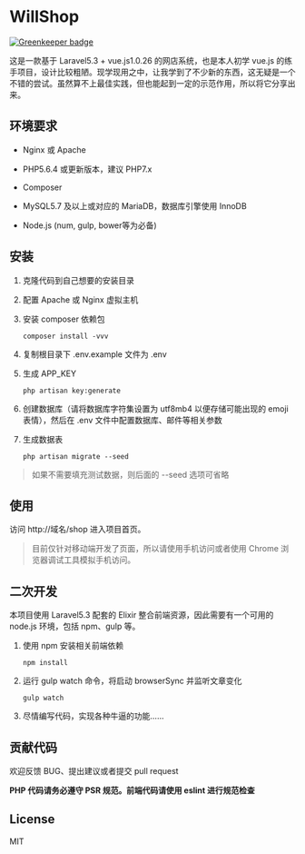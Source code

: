 # WillShop

[![Greenkeeper badge](https://badges.greenkeeper.io/tianyong90/willshop.svg)](https://greenkeeper.io/)

这是一款基于 Laravel5.3 + vue.js1.0.26 的网店系统，也是本人初学 vue.js 的练手项目，设计比较粗陋。现学现用之中，让我学到了不少新的东西，这无疑是一个不错的尝试。虽然算不上最佳实践，但也能起到一定的示范作用，所以将它分享出来。

## 环境要求

- Nginx 或 Apache

- PHP5.6.4 或更新版本，建议 PHP7.x

- Composer

- MySQL5.7 及以上或对应的 MariaDB，数据库引擎使用 InnoDB

- Node.js (num, gulp, bower等为必备)

## 安装

1. 克隆代码到自己想要的安装目录

2. 配置 Apache 或 Nginx 虚拟主机

3. 安装 composer 依赖包

    ```shell
    composer install -vvv
    ```

4. 复制根目录下 .env.example 文件为 .env

5. 生成 APP_KEY

    ```shell
    php artisan key:generate
    ```

6. 创建数据库（请将数据库字符集设置为 utf8mb4 以便存储可能出现的 emoji 表情），然后在 .env 文件中配置数据库、邮件等相关参数

7. 生成数据表

    ```shell
    php artisan migrate --seed
    ```
> 如果不需要填充测试数据，则后面的 --seed 选项可省略

## 使用

访问 http://域名/shop 进入项目首页。

> 目前仅针对移动端开发了页面，所以请使用手机访问或者使用 Chrome 浏览器调试工具模拟手机访问。

## 二次开发

本项目使用 Laravel5.3 配套的 Elixir 整合前端资源，因此需要有一个可用的 node.js 环境，包括 npm、gulp 等。

1. 使用 npm 安装相关前端依赖

    ```shell
    npm install
    ```

2. 运行 gulp watch 命令，将启动 browserSync 并监听文章变化

    ```shell
    gulp watch
    ```

3. 尽情编写代码，实现各种牛逼的功能……

## 贡献代码

欢迎反馈 BUG、提出建议或者提交 pull request

**PHP 代码请务必遵守 PSR 规范。前端代码请使用 eslint 进行规范检查**

## License

MIT
